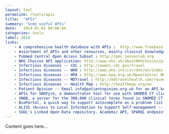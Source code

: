 ```yaml
---
layout: tool
permalink: /tools/apis
title:  "APIs"
summary: "Some useful APIs"
date:   2014-01-01 00:00:04
categories: tools
label: 2014
links:
    - A comprehensive health database with APIs :  http://www.freebase.com/view/medicine
    - Assortment of APIs and other resources, mainly clinical knowledge : http://www.openclinical.org/dld_asbruInterpreter.html
    - Pubmed Central Open Access Subset : http://pmc.jensenlab.org
    - NHS Choices API application: http://www.nhs.uk/aboutNHSChoices/professionals/syndication/Pages/Webservices.aspx
    - Infectious diseases -- CDC : http://wwwnc.cdc.gov/travel
    - Infectious diseases -- WHO : http://www.who.int/csr/don/en/index.html
    - Infectious diseases -- HPA : http://www.hpa.org.uk/NewsCentre/ MDTravel
    - Infectious diseases -- MDTravel : http://mdtravelhealth.com/recent_health_alerts.php
    - Infectious diseases -- Health Map : http://healthmap.org/en
    - Patient Opinion -- Email info@patientopinion.org.uk for an API key : http://www.patientopinion.org.uk
    - APIs for SNOFyre, a demonstrator tool for use with SNOMED CT clinical records for aggregation and analysis, giving a range of functions such as browsing the terminology : https://code.google.com/p/snofyre
    - SNOB, a server for the 300,000 clinical terms found in SNOMED CT: http://snob.eggbird.eu
    - BioPortal, a quick way to support autocomplete on a problem list: http://bioportal.bioontology.org
    - ALISS (Access to Local Information to Support Self-management -- Scottish info) -- community assets of all sorts to help people live well with a long-term condition. Documentation at : http://aliss-engineclub.readthedocs.org
    - SGUL's Linked Open Data repository. Academic API, SPARQL endpoint: data.sgul.ac.uk
---
```


Content goes here...
